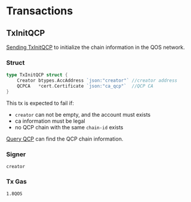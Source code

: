 # Transactions

## TxInitQCP

[Sending TxInitQCP](../../command/qoscli.md#init-qcp) to initialize the chain information in the QOS network.

### Struct

```go
type TxInitQCP struct {
	Creator btypes.AccAddress `json:"creator"` //creator address
	QCPCA   *cert.Certificate `json:"ca_qcp"`  //QCP CA
}
```

This tx is expected to fail if:
- `creator` can not be empty, and the account must exists
- ca information must be legal
- no QCP chain with the same `chain-id` exists

[Query QCP](../../command/qoscli.md#query-qcp) can find the QCP chain information.

### Signer

`creator`

### Tx Gas

`1.8QOS`